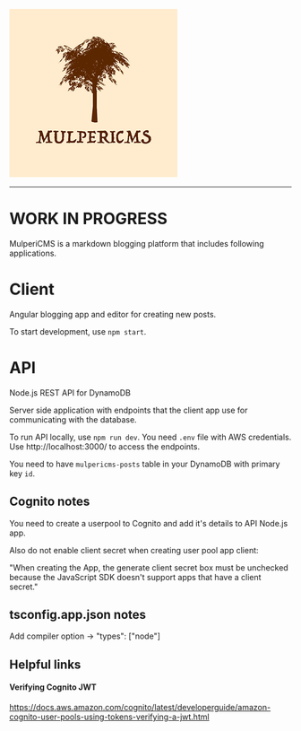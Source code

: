 ![alt text](mulpericms.png "MulperiCMS")
****
# WORK IN PROGRESS

MulperiCMS is a markdown blogging platform that includes following applications.

# Client

Angular blogging app and editor for creating new posts.

To start development, use `npm start`.

# API

Node.js REST API for DynamoDB

Server side application with endpoints that the client app use for communicating with the database. 

To run API locally, use `npm run dev`. You need `.env` file with AWS credentials. Use http://localhost:3000/ to access the endpoints.

You need to have `mulpericms-posts` table in your DynamoDB with primary key `id`.

## Cognito notes
You need to create a userpool to Cognito and add it's details to API Node.js app.

Also do not enable client secret when creating user pool app client:

 "When creating the App, the generate client secret box must be unchecked because the JavaScript SDK doesn't support apps that have a client secret."

## tsconfig.app.json notes
Add compiler option -> "types": ["node"]

## Helpful links

#### Verifying Cognito JWT

https://docs.aws.amazon.com/cognito/latest/developerguide/amazon-cognito-user-pools-using-tokens-verifying-a-jwt.html